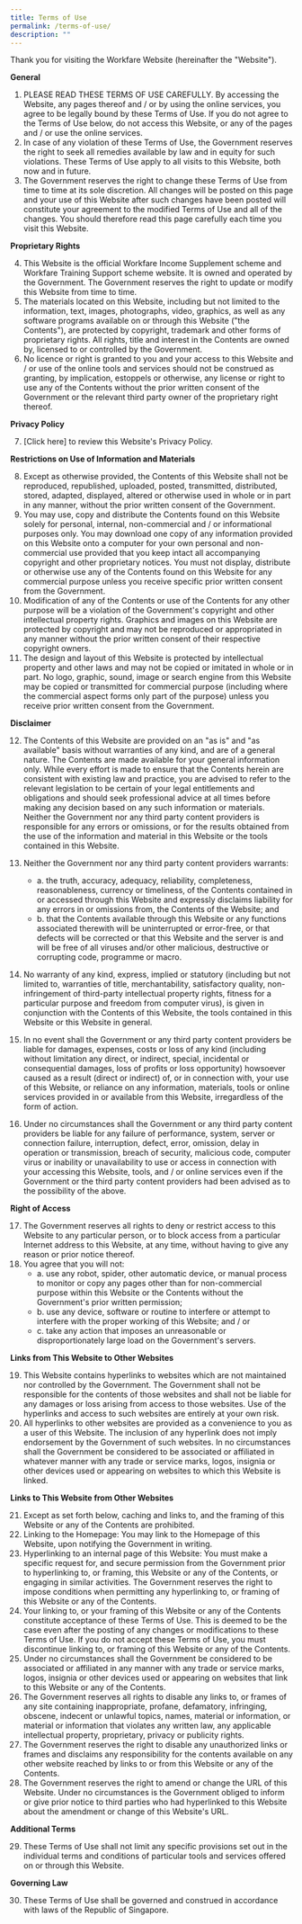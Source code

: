 ```yaml
---
title: Terms of Use
permalink: /terms-of-use/
description: ""
---
```


Thank you for visiting the Workfare Website (hereinafter the "Website").

**General** 
1. PLEASE READ THESE TERMS OF USE CAREFULLY. By accessing the Website, any pages thereof and / or by using the online services, you agree to be legally bound by these Terms of Use. If you do not agree to the Terms of Use below, do not access this Website, or any of the pages and / or use the online services.
2. In case of any violation of these Terms of Use, the Government reserves the right to seek all remedies available by law and in equity for such violations. These Terms of Use apply to all visits to this Website, both now and in future.
3. The Government reserves the right to change these Terms of Use from time to time at its sole discretion. All changes will be posted on this page and your use of this Website after such changes have been posted will constitute your agreement to the modified Terms of Use and all of the changes. You should therefore read this page carefully each time you visit this Website.

**Proprietary Rights**

4. This Website is the official Workfare Income Supplement scheme and Workfare Training Support scheme website. It is owned and operated by the Government. The Government reserves the right to update or modify this Website from time to time.
5. The materials located on this Website, including but not limited to the information, text, images, photographs, video, graphics, as well as any software programs available on or through this Website ("the Contents"), are protected by copyright, trademark and other forms of proprietary rights. All rights, title and interest in the Contents are owned by, licensed to or controlled by the Government.
6. No licence or right is granted to you and your access to this Website and / or use of the online tools and services should not be construed as granting, by implication, estoppels or otherwise, any license or right to use any of the Contents without the prior written consent of the Government or the relevant third party owner of the proprietary right thereof.

**Privacy Policy**

7. [Click here] to review this Website's Privacy Policy.

**Restrictions on Use of Information and Materials**

8. Except as otherwise provided, the Contents of this Website shall not be reproduced, republished, uploaded, posted, transmitted, distributed, stored, adapted, displayed, altered or otherwise used in whole or in part in any manner, without the prior written consent of the Government.
9. You may use, copy and distribute the Contents found on this Website solely for personal, internal, non-commercial and / or informational purposes only. You may download one copy of any information provided on this Website onto a computer for your own personal and non-commercial use provided that you keep intact all accompanying copyright and other proprietary notices. You must not display, distribute or otherwise use any of the Contents found on this Website for any commercial purpose unless you receive specific prior written consent from the Government.
10. Modification of any of the Contents or use of the Contents for any other purpose will be a violation of the Government's copyright and other intellectual property rights. Graphics and images on this Website are protected by copyright and may not be reproduced or appropriated in any manner without the prior written consent of their respective copyright owners.
11. The design and layout of this Website is protected by intellectual property and other laws and may not be copied or imitated in whole or in part. No logo, graphic, sound, image or search engine from this Website may be copied or transmitted for commercial purpose (including where the commercial aspect forms only part of the purpose) unless you receive prior written consent from the Government.

**Disclaimer**

12. The Contents of this Website are provided on an "as is" and "as available" basis without warranties of any kind, and are of a general nature. The Contents are made available for your general information only. While every effort is made to ensure that the Contents herein are consistent with existing law and practice, you are advised to refer to the relevant legislation to be certain of your legal entitlements and obligations and should seek professional advice at all times before making any decision based on any such information or materials. Neither the Government nor any third party content providers is responsible for any errors or omissions, or for the results obtained from the use of the information and material in this Website or the tools contained in this Website.
13. Neither the Government nor any third party content providers warrants:

    * a. the truth, accuracy, adequacy, reliability, completeness, reasonableness, currency or timeliness, of the Contents contained in or accessed through this Website and expressly disclaims liability for any errors in or omissions from, the Contents of the Website; and
    * b. that the Contents available through this Website or any functions associated therewith will be uninterrupted or error-free, or that defects will be corrected or that this Website and the server is and will be free of all viruses and/or other malicious, destructive or corrupting code, programme or macro.

14. No warranty of any kind, express, implied or statutory (including but not limited to, warranties of title, merchantability, satisfactory quality, non-infringement of third-party intellectual property rights, fitness for a particular purpose and freedom from computer virus), is given in conjunction with the Contents of this Website, the tools contained in this Website or this Website in general.
15. In no event shall the Government or any third party content providers be liable for damages, expenses, costs or loss of any kind (including without limitation any direct, or indirect, special, incidental or consequential damages, loss of profits or loss opportunity) howsoever caused as a result (direct or indirect) of, or in connection with, your use of this Website, or reliance on any information, materials, tools or online services provided in or available from this Website, irregardless of the form of action.
16. Under no circumstances shall the Government or any third party content providers be liable for any failure of performance, system, server or connection failure, interruption, defect, error, omission, delay in operation or transmission, breach of security, malicious code, computer virus or inability or unavailability to use or access in connection with your accessing this Website, tools, and / or online services even if the Government or the third party content providers had been advised as to the possibility of the above.

**Right of Access**

17. The Government reserves all rights to deny or restrict access to this Website to any particular person, or to block access from a particular Internet address to this Website, at any time, without having to give any reason or prior notice thereof.
18. You agree that you will not:
    * a. use any robot, spider, other automatic device, or manual process to monitor or copy any pages other than for non-commercial purpose within this Website or the Contents without the Government's prior written permission;
    * b. use any device, software or routine to interfere or attempt to interfere with the proper working of this Website; and / or
    * c. take any action that imposes an unreasonable or disproportionately large load on the Government's servers.

**Links from This Website to Other Websites**

19. This Website contains hyperlinks to websites which are not maintained nor controlled by the Government. The Government shall not be responsible for the contents of those websites and shall not be liable for any damages or loss arising from access to those websites. Use of the hyperlinks and access to such websites are entirely at your own risk.
20. All hyperlinks to other websites are provided as a convenience to you as a user of this Website. The inclusion of any hyperlink does not imply endorsement by the Government of such websites. In no circumstances shall the Government be considered to be associated or affiliated in whatever manner with any trade or service marks, logos, insignia or other devices used or appearing on websites to which this Website is linked.

**Links to This Website from Other Websites**

21. Except as set forth below, caching and links to, and the framing of this Website or any of the Contents are prohibited.
22. Linking to the Homepage: You may link to the Homepage of this Website, upon notifying the Government in writing.
23. Hyperlinking to an internal page of this Website: You must make a specific request for, and secure permission from the Government prior to hyperlinking to, or framing, this Website or any of the Contents, or engaging in similar activities. The Government reserves the right to impose conditions when permitting any hyperlinking to, or framing of this Website or any of the Contents.
24. Your linking to, or your framing of this Website or any of the Contents constitute acceptance of these Terms of Use. This is deemed to be the case even after the posting of any changes or modifications to these Terms of Use. If you do not accept these Terms of Use, you must discontinue linking to, or framing of this Website or any of the Contents.
25. Under no circumstances shall the Government be considered to be associated or affiliated in any manner with any trade or service marks, logos, insignia or other devices used or appearing on websites that link to this Website or any of the Contents.
26. The Government reserves all rights to disable any links to, or frames of any site containing inappropriate, profane, defamatory, infringing, obscene, indecent or unlawful topics, names, material or information, or material or information that violates any written law, any applicable intellectual property, proprietary, privacy or publicity rights.
27. The Government reserves the right to disable any unauthorized links or frames and disclaims any responsibility for the contents available on any other website reached by links to or from this Website or any of the Contents.
28. The Government reserves the right to amend or change the URL of this Website. Under no circumstances is the Government obliged to inform or give prior notice to third parties who had hyperlinked to this Website about the amendment or change of this Website's URL.

**Additional Terms** 

29. These Terms of Use shall not limit any specific provisions set out in the individual terms and conditions of particular tools and services offered on or through this Website.

**Governing Law**

30. These Terms of Use shall be governed and construed in accordance with laws of the Republic of Singapore.